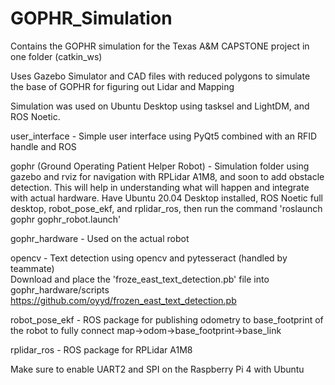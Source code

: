 # GOPHR_Simulation
Contains the GOPHR simulation for the Texas A&M CAPSTONE project in one folder (catkin_ws)

Uses Gazebo Simulator and CAD files with reduced polygons to simulate the base of GOPHR for figuring out Lidar and Mapping

Simulation was used on Ubuntu Desktop using tasksel and LightDM, and ROS Noetic.




user_interface - Simple user interface using PyQt5 combined with an RFID handle and ROS

gophr (Ground Operating Patient Helper Robot) - Simulation folder using gazebo and rviz for navigation with RPLidar A1M8, and soon to add obstacle detection. This will help in understanding what will happen and integrate with actual hardware. Have Ubuntu 20.04 Desktop installed, ROS Noetic full desktop, robot_pose_ekf, and rplidar_ros, then run the command 'roslaunch gophr gophr_robot.launch'

gophr_hardware - Used on the actual robot

opencv - Text detection using opencv and pytesseract (handled by teammate)<br>
Download and place the 'froze_east_text_detection.pb' file into gophr_hardware/scripts https://github.com/oyyd/frozen_east_text_detection.pb

robot_pose_ekf - ROS package for publishing odometry to base_footprint of the robot to fully connect map->odom->base_footprint->base_link

rplidar_ros - ROS package for RPLidar A1M8

Make sure to enable UART2 and SPI on the Raspberry Pi 4 with Ubuntu
